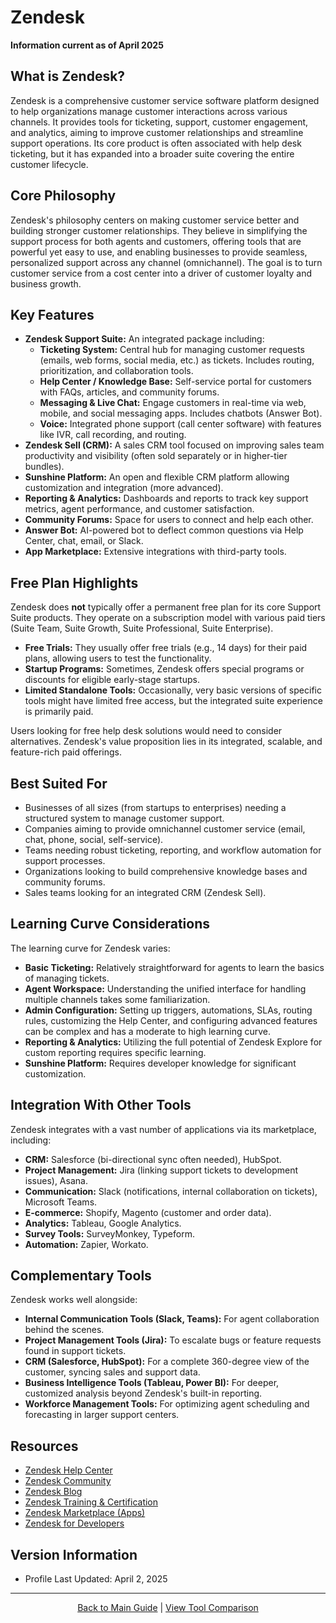 # Zendesk

**Information current as of April 2025**

## What is Zendesk?

Zendesk is a comprehensive customer service software platform designed to help organizations manage customer interactions across various channels. It provides tools for ticketing, support, customer engagement, and analytics, aiming to improve customer relationships and streamline support operations. Its core product is often associated with help desk ticketing, but it has expanded into a broader suite covering the entire customer lifecycle.

## Core Philosophy

Zendesk's philosophy centers on making customer service better and building stronger customer relationships. They believe in simplifying the support process for both agents and customers, offering tools that are powerful yet easy to use, and enabling businesses to provide seamless, personalized support across any channel (omnichannel). The goal is to turn customer service from a cost center into a driver of customer loyalty and business growth.

## Key Features

- **Zendesk Support Suite:** An integrated package including:
  - **Ticketing System:** Central hub for managing customer requests (emails, web forms, social media, etc.) as tickets. Includes routing, prioritization, and collaboration tools.
  - **Help Center / Knowledge Base:** Self-service portal for customers with FAQs, articles, and community forums.
  - **Messaging & Live Chat:** Engage customers in real-time via web, mobile, and social messaging apps. Includes chatbots (Answer Bot).
  - **Voice:** Integrated phone support (call center software) with features like IVR, call recording, and routing.
- **Zendesk Sell (CRM):** A sales CRM tool focused on improving sales team productivity and visibility (often sold separately or in higher-tier bundles).
- **Sunshine Platform:** An open and flexible CRM platform allowing customization and integration (more advanced).
- **Reporting & Analytics:** Dashboards and reports to track key support metrics, agent performance, and customer satisfaction.
- **Community Forums:** Space for users to connect and help each other.
- **Answer Bot:** AI-powered bot to deflect common questions via Help Center, chat, email, or Slack.
- **App Marketplace:** Extensive integrations with third-party tools.

## Free Plan Highlights

Zendesk does **not** typically offer a permanent free plan for its core Support Suite products. They operate on a subscription model with various paid tiers (Suite Team, Suite Growth, Suite Professional, Suite Enterprise).
- **Free Trials:** They usually offer free trials (e.g., 14 days) for their paid plans, allowing users to test the functionality.
- **Startup Programs:** Sometimes, Zendesk offers special programs or discounts for eligible early-stage startups.
- **Limited Standalone Tools:** Occasionally, very basic versions of specific tools might have limited free access, but the integrated suite experience is primarily paid.

Users looking for free help desk solutions would need to consider alternatives. Zendesk's value proposition lies in its integrated, scalable, and feature-rich paid offerings.

## Best Suited For

- Businesses of all sizes (from startups to enterprises) needing a structured system to manage customer support.
- Companies aiming to provide omnichannel customer service (email, chat, phone, social, self-service).
- Teams needing robust ticketing, reporting, and workflow automation for support processes.
- Organizations looking to build comprehensive knowledge bases and community forums.
- Sales teams looking for an integrated CRM (Zendesk Sell).

## Learning Curve Considerations

The learning curve for Zendesk varies:
- **Basic Ticketing:** Relatively straightforward for agents to learn the basics of managing tickets.
- **Agent Workspace:** Understanding the unified interface for handling multiple channels takes some familiarization.
- **Admin Configuration:** Setting up triggers, automations, SLAs, routing rules, customizing the Help Center, and configuring advanced features can be complex and has a moderate to high learning curve.
- **Reporting & Analytics:** Utilizing the full potential of Zendesk Explore for custom reporting requires specific learning.
- **Sunshine Platform:** Requires developer knowledge for significant customization.

## Integration With Other Tools

Zendesk integrates with a vast number of applications via its marketplace, including:
- **CRM:** Salesforce (bi-directional sync often needed), HubSpot.
- **Project Management:** Jira (linking support tickets to development issues), Asana.
- **Communication:** Slack (notifications, internal collaboration on tickets), Microsoft Teams.
- **E-commerce:** Shopify, Magento (customer and order data).
- **Analytics:** Tableau, Google Analytics.
- **Survey Tools:** SurveyMonkey, Typeform.
- **Automation:** Zapier, Workato.

## Complementary Tools

Zendesk works well alongside:
- **Internal Communication Tools (Slack, Teams):** For agent collaboration behind the scenes.
- **Project Management Tools (Jira):** To escalate bugs or feature requests found in support tickets.
- **CRM (Salesforce, HubSpot):** For a complete 360-degree view of the customer, syncing sales and support data.
- **Business Intelligence Tools (Tableau, Power BI):** For deeper, customized analysis beyond Zendesk's built-in reporting.
- **Workforce Management Tools:** For optimizing agent scheduling and forecasting in larger support centers.

## Resources

- [Zendesk Help Center](https://support.zendesk.com/hc/en-us)
- [Zendesk Community](https://support.zendesk.com/hc/en-us/community/topics)
- [Zendesk Blog](https://www.zendesk.com/blog/)
- [Zendesk Training & Certification](https://training.zendesk.com/)
- [Zendesk Marketplace (Apps)](https://www.zendesk.com/apps/)
- [Zendesk for Developers](https://developer.zendesk.com/)

## Version Information

- Profile Last Updated: April 2, 2025

---

<p align="center"><a href="../README.md">Back to Main Guide</a> | <a href="../comparison-tables/tool-comparison.md">View Tool Comparison</a></p>
